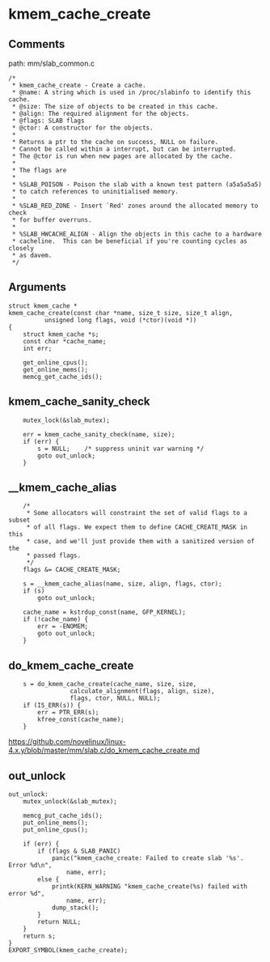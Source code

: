 kmem_cache_create
========================================

Comments
----------------------------------------

path: mm/slab_common.c
```
/*
 * kmem_cache_create - Create a cache.
 * @name: A string which is used in /proc/slabinfo to identify this cache.
 * @size: The size of objects to be created in this cache.
 * @align: The required alignment for the objects.
 * @flags: SLAB flags
 * @ctor: A constructor for the objects.
 *
 * Returns a ptr to the cache on success, NULL on failure.
 * Cannot be called within a interrupt, but can be interrupted.
 * The @ctor is run when new pages are allocated by the cache.
 *
 * The flags are
 *
 * %SLAB_POISON - Poison the slab with a known test pattern (a5a5a5a5)
 * to catch references to uninitialised memory.
 *
 * %SLAB_RED_ZONE - Insert `Red' zones around the allocated memory to check
 * for buffer overruns.
 *
 * %SLAB_HWCACHE_ALIGN - Align the objects in this cache to a hardware
 * cacheline.  This can be beneficial if you're counting cycles as closely
 * as davem.
 */
```

Arguments
----------------------------------------

```
struct kmem_cache *
kmem_cache_create(const char *name, size_t size, size_t align,
          unsigned long flags, void (*ctor)(void *))
{
    struct kmem_cache *s;
    const char *cache_name;
    int err;

    get_online_cpus();
    get_online_mems();
    memcg_get_cache_ids();
```

kmem_cache_sanity_check
----------------------------------------

```
    mutex_lock(&slab_mutex);

    err = kmem_cache_sanity_check(name, size);
    if (err) {
        s = NULL;    /* suppress uninit var warning */
        goto out_unlock;
    }
```

__kmem_cache_alias
----------------------------------------

```
    /*
     * Some allocators will constraint the set of valid flags to a subset
     * of all flags. We expect them to define CACHE_CREATE_MASK in this
     * case, and we'll just provide them with a sanitized version of the
     * passed flags.
     */
    flags &= CACHE_CREATE_MASK;

    s = __kmem_cache_alias(name, size, align, flags, ctor);
    if (s)
        goto out_unlock;

    cache_name = kstrdup_const(name, GFP_KERNEL);
    if (!cache_name) {
        err = -ENOMEM;
        goto out_unlock;
    }
```

do_kmem_cache_create
----------------------------------------

```
    s = do_kmem_cache_create(cache_name, size, size,
                 calculate_alignment(flags, align, size),
                 flags, ctor, NULL, NULL);
    if (IS_ERR(s)) {
        err = PTR_ERR(s);
        kfree_const(cache_name);
    }
```

https://github.com/novelinux/linux-4.x.y/blob/master/mm/slab.c/do_kmem_cache_create.md

out_unlock
----------------------------------------

```
out_unlock:
    mutex_unlock(&slab_mutex);

    memcg_put_cache_ids();
    put_online_mems();
    put_online_cpus();

    if (err) {
        if (flags & SLAB_PANIC)
            panic("kmem_cache_create: Failed to create slab '%s'. Error %d\n",
                name, err);
        else {
            printk(KERN_WARNING "kmem_cache_create(%s) failed with error %d",
                name, err);
            dump_stack();
        }
        return NULL;
    }
    return s;
}
EXPORT_SYMBOL(kmem_cache_create);
```
